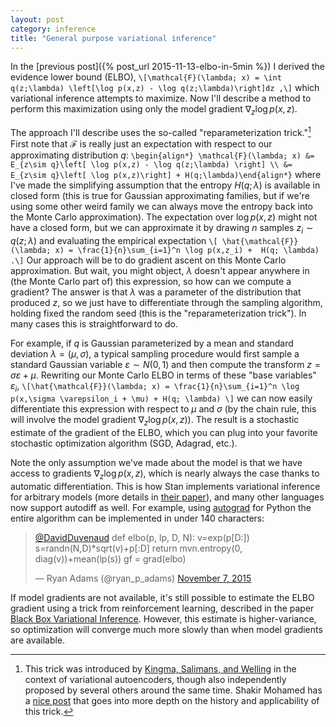 ```yaml
---
layout: post
category: inference
title: "General purpose variational inference"
---
```


In the [previous post]({% post_url 2015-11-13-elbo-in-5min %}) I derived the evidence lower bound (ELBO),
`\[\mathcal{F}(\lambda; x) = \int q(z;\lambda) \left[\log p(x,z) - \log q(z;\lambda)\right]dz ,\]`
which variational inference attempts to maximize. Now I'll describe a method to perform this maximization using only the model gradient $\nabla_z \log p(x, z)$. 

The approach I'll describe uses the so-called "reparameterization trick."[^1] First note that $\mathcal{F}$ is really just an expectation with respect to our approximating distribution $q$:
`\begin{align*}
\mathcal{F}(\lambda; x) &= E_{z\sim q}\left[ \log p(x,z) - \log q(z;\lambda) \right] \\
&= E_{z\sim q}\left[ \log p(x,z)\right] + H(q;\lambda)\end{align*}`
where I've made the simplifying assumption that the entropy $H(q; \lambda)$ is available in closed form (this is true for Gaussian approximating families, but if we're using some other weird family we can always move the entropy back into the Monte Carlo approximation). The expectation over $\log p(x, z)$ might not have a closed form, but we can approximate it by drawing $n$ samples $z_i \sim q(z;\lambda)$ and evaluating the empirical expectation
`\[
\hat{\mathcal{F}}(\lambda; x) = \frac{1}{n}\sum_{i=1}^n \log p(x,z_i) +  H(q; \lambda) .\]`
Our approach will be to do gradient ascent on this Monte Carlo approximation. But wait, you might object, $\lambda$ doesn't appear anywhere in (the Monte Carlo part of) this expression, so how can we compute a gradient? The answer is that $\lambda$ was a parameter of the distribution that produced $z$, so we just have to differentiate through the sampling algorithm, holding fixed the random seed  (this is the "reparameterization trick"). In many cases this is straightforward to do. 

For example, if $q$ is Gaussian parameterized by a mean and standard deviation $\lambda=(\mu,\sigma)$, a typical sampling procedure would first sample a standard Gaussian variable $\varepsilon \sim N(0, 1)$ and then compute the transform $z = \sigma \varepsilon + \mu$. Rewriting our Monte Carlo ELBO in terms of these "base variables" $\varepsilon_i$,
`\[\hat{\mathcal{F}}(\lambda; x) = \frac{1}{n}\sum_{i=1}^n \log p(x,\sigma \varepsilon_i + \mu) + H(q; \lambda) \]`
we can now easily differentiate this expression with respect to $\mu$ and $\sigma$ (by the chain rule, this will involve the model gradient $\nabla_z \log p(x, z)$). The result is a stochastic estimate of the gradient of the ELBO, which you can plug into your favorite stochastic optimization algorithm (SGD, Adagrad, etc.). 

Note the only assumption we've made about the model is that we have access to gradients $\nabla_z \log p(x, z)$, which is nearly always the case thanks to automatic differentiation. This is how Stan implements variational inference for arbitrary models (more details in [their paper](http://arxiv.org/abs/1506.03431)), and many other languages now support autodiff as well. For example, using [autograd](https://github.com/HIPS/autograd) for Python the entire algorithm can be implemented in under 140 characters:

<blockquote class="twitter-tweet" lang="en"><p lang="en" dir="ltr"><a href="https://twitter.com/DavidDuvenaud">@DavidDuvenaud</a>&#10;def elbo(p, lp, D, N):&#10; v=exp(p[D:])&#10; s=randn(N,D)*sqrt(v)+p[:D]&#10; return mvn.entropy(0, diag(v))+mean(lp(s))&#10;gf = grad(elbo)</p>&mdash; Ryan Adams (@ryan_p_adams) <a href="https://twitter.com/ryan_p_adams/status/663049108689715200">November 7, 2015</a></blockquote>

If model gradients are not available, it's still possible to estimate the ELBO gradient using a trick from reinforcement learning, described in the paper [Black Box Variational Inference](http://arxiv.org/abs/1401.0118). However, this estimate is higher-variance, so optimization will converge much more slowly than when model gradients are available. 

[^1]: This trick was introduced by [Kingma, Salimans, and Welling](http://arxiv.org/abs/1506.02557) in the context of variational autoencoders, though also independently proposed by several others around the same time. Shakir Mohamed has a [nice post](http://blog.shakirm.com/2015/10/machine-learning-trick-of-the-day-4-reparameterisation-tricks/) that goes into more depth on the history and applicability of this trick.

<script src="//platform.twitter.com/widgets.js" charset="utf-8" >
</script >
